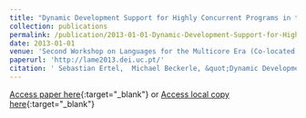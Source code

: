 ```yaml
---
title: "Dynamic Development Support for Highly Concurrent Programs in the Ohua Data Flow Engine"
collection: publications
permalink: /publication/2013-01-01-Dynamic-Development-Support-for-Highly-Concurrent-Programs-in-the-Ohua-Data-Flow-Engine
date: 2013-01-01
venue: 'Second Workshop on Languages for the Multicore Era (Co-located with ECOOP&apos;13)'
paperurl: 'http://lame2013.dei.uc.pt/'
citation: ' Sebastian Ertel,  Michael Beckerle, &quot;Dynamic Development Support for Highly Concurrent Programs in the Ohua Data Flow Engine.&quot; Second Workshop on Languages for the Multicore Era (Co-located with ECOOP&amp;apos;13), 2013.'
---
```

[Access paper here](http://lame2013.dei.uc.pt/){:target="_blank"}
or [Access local copy here](https://sertel.github.io/files/updates_lame_2013.pdf){:target="_blank"}
